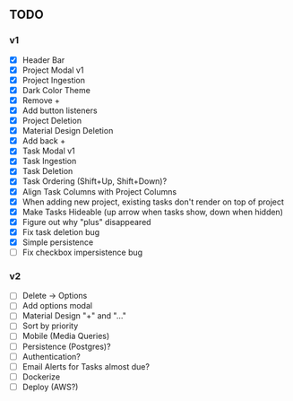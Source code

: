 ## TODO

### v1
- [X] Header Bar
- [X] Project Modal v1
- [X] Project Ingestion
- [X] Dark Color Theme
- [X] Remove +
- [X] Add button listeners
- [X] Project Deletion
- [X] Material Design Deletion
- [X] Add back +
- [X] Task Modal v1
- [X] Task Ingestion
- [X] Task Deletion
- [X] Task Ordering (Shift+Up, Shift+Down)?
- [X] Align Task Columns with Project Columns
- [X] When adding new project, existing tasks don't render on top of project
- [X] Make Tasks Hideable (up arrow when tasks show, down when hidden)
- [X] Figure out why "plus" disappeared
- [X] Fix task deletion bug
- [X] Simple persistence
- [ ] Fix checkbox impersistence bug

### v2
- [ ] Delete -> Options
- [ ] Add options modal
- [ ] Material Design "+" and "..."
- [ ] Sort by priority
- [ ] Mobile (Media Queries)
- [ ] Persistence (Postgres)?
- [ ] Authentication?
- [ ] Email Alerts for Tasks almost due?
- [ ] Dockerize
- [ ] Deploy (AWS?)
